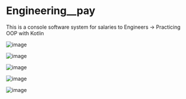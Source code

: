 # Engineering__pay

This is a console software system for salaries to Engineers
-> Practicing OOP with Kotlin




![image](https://user-images.githubusercontent.com/73348912/190907492-cba2d7f5-ff7e-4fbb-a633-03b17f7f1a69.png)

![image](https://user-images.githubusercontent.com/73348912/190908081-269b48d5-9603-40b9-ba33-91d9ee3a7378.png)

![image](https://user-images.githubusercontent.com/73348912/190908278-8cc99d4f-a592-4cd6-8003-7b550b7a9ad0.png)

![image](https://user-images.githubusercontent.com/73348912/190908488-28647b69-e673-40e5-8fc3-22f849a9815f.png)

![image](https://user-images.githubusercontent.com/73348912/190908642-ae3e8871-00a7-42f1-b3a2-a45cc4beee76.png)
